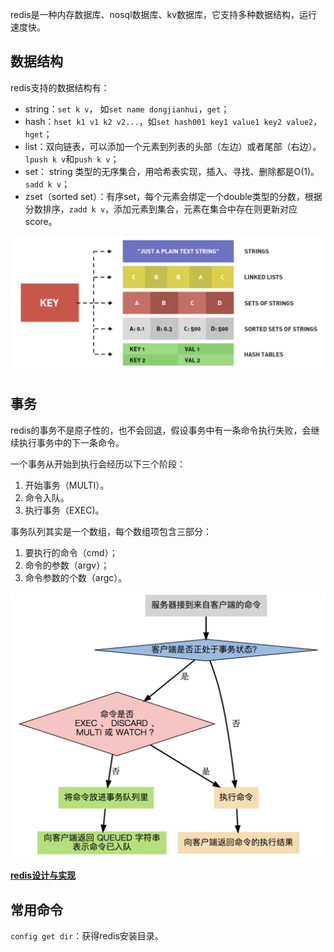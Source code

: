 

redis是一种内存数据库、nosql数据库、kv数据库，它支持多种数据结构，运行速度快。



## 数据结构

redis支持的数据结构有：

- string：`set k v`， 如`set name dongjianhui`，`get`；
- hash：`hset k1 v1 k2 v2...`，如`set hash001 key1 value1 key2 value2`，`hget`；
- list：双向链表，可以添加一个元素到列表的头部（左边）或者尾部（右边）。`lpush k v`和`push k v`；
- set： string 类型的无序集合，用哈希表实现，插入、寻找、删除都是O(1)。`sadd k v`；
- zset（sorted set）：有序set，每个元素会绑定一个double类型的分数，根据分数排序，`zadd k v`，添加元素到集合，元素在集合中存在则更新对应score。



![image-20200227192225935](../../Resources/redis数据结构.png)







## 事务

redis的事务不是原子性的，也不会回退，假设事务中有一条命令执行失败，会继续执行事务中的下一条命令。

一个事务从开始到执行会经历以下三个阶段：

1. 开始事务（MULTI）。
2. 命令入队。
3. 执行事务（EXEC)。

事务队列其实是一个数组，每个数组项包含三部分：

1. 要执行的命令（cmd）；
2. 命令的参数（argv）；
3. 命令参数的个数（argc）。

![image-20200227201242380](../../Resources/redis事务流程.png)





**[redis设计与实现](https://redisbook.readthedocs.io/en/latest/feature/transaction.html)**



## 常用命令

`config get dir`：获得redis安装目录。

